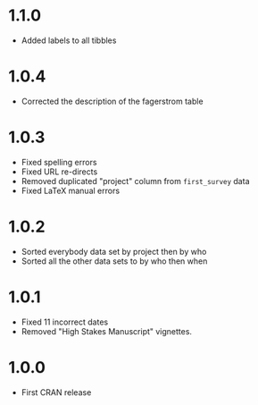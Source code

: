 # 1.1.0

* Added labels to all tibbles

# 1.0.4

* Corrected the description of the fagerstrom table

# 1.0.3

* Fixed spelling errors
* Fixed URL re-directs
* Removed duplicated "project" column from `first_survey` data
* Fixed LaTeX manual errors

# 1.0.2

* Sorted everybody data set by project then by who
* Sorted all the other data sets to by who then when

# 1.0.1

* Fixed 11 incorrect dates
* Removed "High Stakes Manuscript" vignettes. 

# 1.0.0

* First CRAN release 
